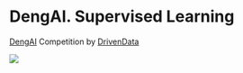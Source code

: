 # DengAI. Supervised Learning
[DengAI](https://www.drivendata.org/competitions/44/dengai-predicting-disease-spread/)  Competition by [DrivenData](https://www.drivendata.org/) 


![](https://www.interhacktives.com/wp-content/uploads/2020/11/image-2.jpeg)




# 

